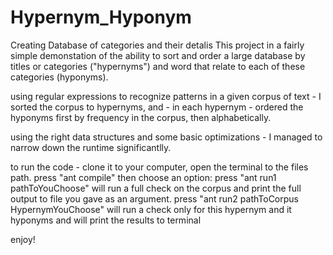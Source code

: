 # Hypernym_Hyponym
Creating Database of categories and their detalis
This project in a fairly simple demonstation of the ability to sort and order a large database
by titles or categories ("hypernyms") and word that relate to each of these categories (hyponyms).

using regular expressions to recognize patterns in a given corpus of text - I sorted the corpus to hypernyms,
and - in each hypernym - ordered the hyponyms first by frequency in the corpus, then alphabetically.

using the right data structures and some basic optimizations - I managed to narrow down the runtime significantlly.

to run the code - clone it to your computer,
open the terminal to the files path.
press "ant compile"
then choose an option:
press "ant run1 pathToYouChoose"  will run a full check on the corpus and print the full output to file you gave as an argument.
press "ant run2 pathToCorpus HypernymYouChoose"  will run a check only for this hypernym and it hyponyms and will print the results to terminal


enjoy!
